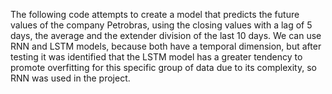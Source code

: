 The following code attempts to create a model that predicts the future values ​​of the company Petrobras, using the closing values ​​with a lag of 5 days, the average and the extender division of the last 10 days. We can use RNN and LSTM models, because both have a temporal dimension, but after testing it was identified that the LSTM model has a greater tendency to promote overfitting for this specific group of data due to its complexity, so RNN was used in the project.
